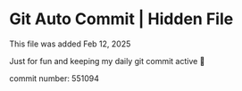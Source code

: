 # Git Auto Commit | Hidden File

This file was added Feb 12, 2025

Just for fun and keeping my daily git commit active 🤪

commit number: 551094
